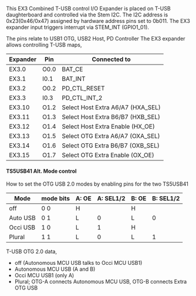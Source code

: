 
This EX3 Combined T-USB control I/O Expander is placed on T-USB daughterboard and controlled via the Stem I2C.
The I2C address is 0x23(0x46/0x47)  assigned by hardware address pins set to 0b011.
The EX3 expander input triggers interrupt via STEM_INT (GPIO1_01).

The pins relate to USB1 OTG, USB2 Host, PD Controller
The EX3 expander allows controlling T-USB maps,

| Expander  | Pin   | Connected to    |
|-----------|-------|-----------------|
| EX3.0     | O0.0  |  BAT_CE    |
| EX3.1     | I0.1  |  BAT_INT            |
| EX3.2     | O0.2  | PD_CTL_RESET     |
| EX3.3     | I0.3  | PD_CTL_INT_2     |
| EX3.10    | O1.2  |  Select Host Extra A6/A7 (HXA_SEL)  |
| EX3.11    | O1.3  |  Select Host Extra B6/B7 (HXB_SEL)  |
| EX3.12    | O1.4  | Select Host Extra Enable (HX_OE) |
| EX3.13    | O1.5  |  Select OTG Extra A6/A7 (OXA_SEL)  |
| EX3.14    | O1.6  |  Select OTG Extra B6/B7 (OXB_SEL)  |
| EX3.15    | O1.7  | Select OTG Extra Enable (OX_OE) |



#### TS5USB41 Alt. Mode control

How to set the OTG USB 2.0 modes by enabling pins for the two TS5USB41
 
| Mode     | mode bits | A: OE  | A: SEL1/2 | B: OE  | B: SEL1/2 |
|----------|-----------|--------|-----------|--------|-----------|
| off      | 0 0       | H      |           | H      |           |
| Auto USB | 0 1       | L      | 0         | L      | 0         |
| Occi USB | 1 0       | L      | 1         | H      |           |
| Plural   | 1 1       | L      | 0         | L      | 1         |


T-USB OTG 2.0 data,
- off (Autonomous MCU USB talks to Occi MCU USB1)
- Autonomous MCU USB (A and B)
- Occi MCU USB1 (only A)
- Plural; OTG-A connects Autonomous MCU USB, OTG-B connects Extra OTG USB
